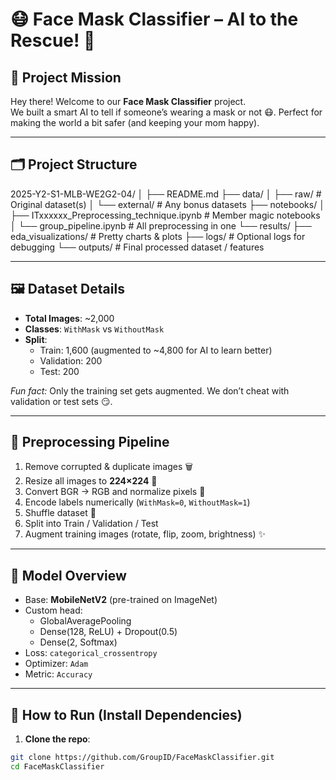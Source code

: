 # 😷 Face Mask Classifier – AI to the Rescue! 🦾

## 🚀 Project Mission
Hey there! Welcome to our **Face Mask Classifier** project.  
We built a smart AI to tell if someone’s wearing a mask or not 😷. Perfect for making the world a bit safer (and keeping your mom happy).  

---

## 🗂 Project Structure

2025-Y2-S1-MLB-WE2G2-04/
│
├── README.md
├── data/
│ ├── raw/ # Original dataset(s)
│ └── external/ # Any bonus datasets
├── notebooks/
│ ├── ITxxxxxx_Preprocessing_technique.ipynb # Member magic notebooks
│ └── group_pipeline.ipynb # All preprocessing in one
└── results/
├── eda_visualizations/ # Pretty charts & plots
├── logs/ # Optional logs for debugging
└── outputs/ # Final processed dataset / features

---

## 🖼 Dataset Details
- **Total Images**: ~2,000  
- **Classes**: `WithMask` vs `WithoutMask`  
- **Split**:  
  - Train: 1,600 (augmented to ~4,800 for AI to learn better)  
  - Validation: 200  
  - Test: 200  

*Fun fact:* Only the training set gets augmented. We don’t cheat with validation or test sets 😏.  

---

## 🔧 Preprocessing Pipeline
1. Remove corrupted & duplicate images 🗑️  
2. Resize all images to **224×224** 📏  
3. Convert BGR → RGB and normalize pixels 🎨  
4. Encode labels numerically (`WithMask=0`, `WithoutMask=1`)  
5. Shuffle dataset 🔀  
6. Split into Train / Validation / Test  
7. Augment training images (rotate, flip, zoom, brightness) ✨  

---

## 🧠 Model Overview
- Base: **MobileNetV2** (pre-trained on ImageNet)  
- Custom head:
  - GlobalAveragePooling  
  - Dense(128, ReLU) + Dropout(0.5)  
  - Dense(2, Softmax)  
- Loss: `categorical_crossentropy`  
- Optimizer: `Adam`  
- Metric: `Accuracy`  

---

## 🎯 How to Run (Install Dependencies)
1. **Clone the repo**:  
```bash
git clone https://github.com/GroupID/FaceMaskClassifier.git
cd FaceMaskClassifier
